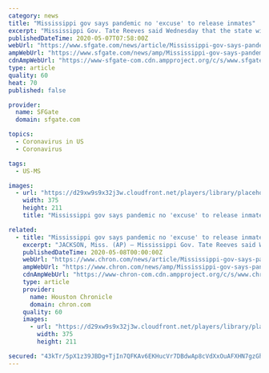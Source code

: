 ```yaml
---
category: news
title: "Mississippi gov says pandemic no 'excuse' to release inmates"
excerpt: "Mississippi Gov. Tate Reeves said Wednesday that the state will not consider early release for prisoners during the coronavirus pandemic, even with inmates living in conditions that make social distancing difficult."
publishedDateTime: 2020-05-07T07:58:00Z
webUrl: "https://www.sfgate.com/news/article/Mississippi-gov-says-pandemic-no-excuse-to-15252276.php"
ampWebUrl: "https://www.sfgate.com/news/amp/Mississippi-gov-says-pandemic-no-excuse-to-15252276.php"
cdnAmpWebUrl: "https://www-sfgate-com.cdn.ampproject.org/c/s/www.sfgate.com/news/amp/Mississippi-gov-says-pandemic-no-excuse-to-15252276.php"
type: article
quality: 60
heat: 70
published: false

provider:
  name: SFGate
  domain: sfgate.com

topics:
  - Coronavirus in US
  - Coronavirus

tags:
  - US-MS

images:
  - url: "https://d29xw9s9x32j3w.cloudfront.net/players/library/placeholder.png"
    width: 375
    height: 211
    title: "Mississippi gov says pandemic no 'excuse' to release inmates"

related:
  - title: "Mississippi gov says pandemic no 'excuse' to release inmates"
    excerpt: "JACKSON, Miss. (AP) — Mississippi Gov. Tate Reeves said Wednesday that the state will not consider early release for prisoners during the coronavirus pandemic, even with inmates living in conditions that make social distancing difficult. “Unlike many other states, I do not believe we ought to use the excuse of a pandemic to change our ..."
    publishedDateTime: 2020-05-08T00:00:00Z
    webUrl: "https://www.chron.com/news/article/Mississippi-gov-says-pandemic-no-excuse-to-15252276.php"
    ampWebUrl: "https://www.chron.com/news/amp/Mississippi-gov-says-pandemic-no-excuse-to-15252276.php"
    cdnAmpWebUrl: "https://www-chron-com.cdn.ampproject.org/c/s/www.chron.com/news/amp/Mississippi-gov-says-pandemic-no-excuse-to-15252276.php"
    type: article
    provider:
      name: Houston Chronicle
      domain: chron.com
    quality: 60
    images:
      - url: "https://d29xw9s9x32j3w.cloudfront.net/players/library/placeholder.png"
        width: 375
        height: 211

secured: "43kTr/5pX1z39JBDg+TjIn7QFKAv6EKHucVr7DBdwAp8cVdXxOuAFXHN7gzGhgCa6TN9TtU29pYnhJeSS4IkaGLppLdcxCOL37E6xj+ZpmBJ6hYK6F6apaHi1Lnkc4Pggeolyw64B42D8Q/qzEH3lFunJwyvi16TyHLN8HTJMBuNMv8nL0MPNpA7ILsrjhQCfgIO61kkwb7T5trJGOqW7n86Ke7YDbso1B8WFoQTFWEPut7yEUiE2S0iAeiKKps0dO/yXm3X6RL0IzjyK+uliuYPR6jo9iadIDFC2FFgXKMirXvt2Px33UbAuoy4pzS+iUCrAwqWAmT9A9ljNlwcpdFpyV4oTlXpOSl6ae2b+tHb5lUwHUe2lqKi7PaxJK6sJq9EwwjkktlPWSKLbJ8ru1wdtQv6Nw63sjT/pdJjD1uC2LcXySb2P7cmUXDyM27Dh4xJMmJoPd9qafXwtnNGbEc6zbTu2POOwaXV4+o5/8Q=;mkXVV+Ub8NzxNpanJJLSoQ=="
---
```


